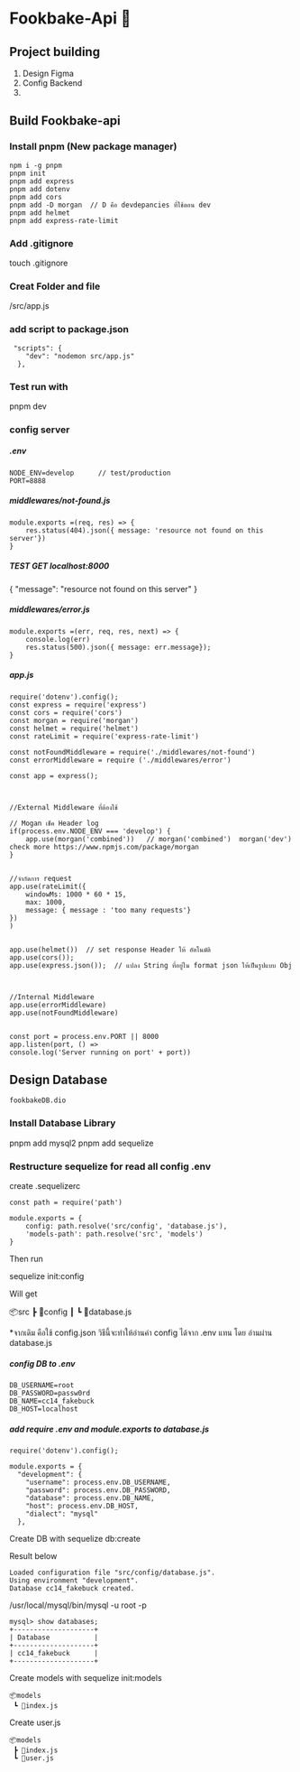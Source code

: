 # Fookbake-Api 📗

## Project building
1. Design Figma
2. Config Backend
3. 

## Build Fookbake-api

### Install pnpm (New package manager)
```
npm i -g pnpm  
pnpm init 
pnpm add express
pnpm add dotenv
pnpm add cors
pnpm add -D morgan  // D คือ devdepancies ที่ใช้ตอน dev
pnpm add helmet
pnpm add express-rate-limit
```
### Add .gitignore
touch .gitignore

### Creat Folder and file 

/src/app.js

### add script to package.json

```
 "scripts": {
    "dev": "nodemon src/app.js"
  },
```

### Test run with

pnpm dev

### config server

##### .env

```
NODE_ENV=develop      // test/production
PORT=8888
```

##### middlewares/not-found.js

```
module.exports =(req, res) => {
    res.status(404).json({ message: 'resource not found on this server'})
}
```

##### TEST GET localhost:8000


{
  "message": "resource not found on this server"
}


##### middlewares/error.js
```
module.exports =(err, req, res, next) => {
    console.log(err)
    res.status(500).json({ message: err.message});
}
```


##### app.js

```
require('dotenv').config();
const express = require('express')
const cors = require('cors')
const morgan = require('morgan')
const helmet = require('helmet')
const rateLimit = require('express-rate-limit')

const notFoundMiddleware = require('./middlewares/not-found')
const errorMiddleware = require ('./middlewares/error')

const app = express();



//External Middleware ที่ต้องใช้

// Mogan เช็ค Header log
if(process.env.NODE_ENV === 'develop') {
    app.use(morgan('combined'))   // morgan('combined')  morgan('dev')  check more https://www.npmjs.com/package/morgan
}


//จำกัดการ request
app.use(rateLimit({
    windowMs: 1000 * 60 * 15,
    max: 1000,
    message: { message : 'too many requests'}
})
)


app.use(helmet())  // set response Header ให้ อัตโนมัติ
app.use(cors());
app.use(express.json());  // แปลง String ที่อยู่ใน format json ให้เป็นรูปแบบ Obj



//Internal Middleware
app.use(errorMiddleware)
app.use(notFoundMiddleware)


const port = process.env.PORT || 8000
app.listen(port, () =>
console.log('Server running on port' + port))

````

## Design Database

```
fookbakeDB.dio

```


### Install  Database Library

pnpm add mysql2 
pnpm add sequelize

### Restructure sequelize  for read all config .env

create
.sequelizerc

```
const path = require('path')

module.exports = {
    config: path.resolve('src/config', 'database.js'),
    'models-path': path.resolve('src', 'models')
}
```
Then run

sequelize init:config

Will get

📦src
 ┣ 📂config
 ┃ ┗ 📜database.js



*จากเดิม คือใช้ config.json วิธีนี้จะทำให้อ่านค่า config ได้จาก .env แทน โดย อ่านผ่าน database.js


##### config DB to .env

```
DB_USERNAME=root
DB_PASSWORD=passw0rd
DB_NAME=cc14_fakebuck
DB_HOST=localhost
```

##### add require .env and module.exports    to  database.js
```
require('dotenv').config();

module.exports = {
  "development": {
    "username": process.env.DB_USERNAME,
    "password": process.env.DB_PASSWORD,
    "database": process.env.DB_NAME,
    "host": process.env.DB_HOST,
    "dialect": "mysql"
  },
```

Create DB with sequelize db:create

Result below
```
Loaded configuration file "src/config/database.js".
Using environment "development".
Database cc14_fakebuck created.
```

/usr/local/mysql/bin/mysql -u root -p 
```
mysql> show databases;
+--------------------+
| Database           |
+--------------------+
| cc14_fakebuck      |
+--------------------+
```

Create models with sequelize init:models
```
📦models
 ┗ 📜index.js

 ```
Create user.js

```
📦models
 ┣ 📜index.js
 ┗ 📜user.js
 ```